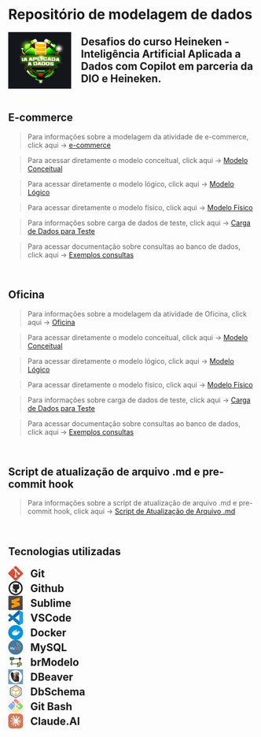 # Repositório de modelagem de dados

<div style="display: flex; align-items: center;">
  <img src="imagens/logo_curso.png" alt="Logo" style="width: 150px; margin-right: 20px;">
  <h2 style="margin: 0;">Desafios do curso Heineken - Inteligência Artificial Aplicada a Dados com Copilot em parceria da DIO e Heineken.</h2>
</div>



<br>

## E-commerce

> Para informações sobre a modelagem da atividade de e-commerce, click aqui ->
[e-commerce](e-commerce/README.md)

> Para acessar diretamente o modelo conceitual, click aqui ->
[Modelo Conceitual](e-commerce/Modelo_conceitual.md)

> Para acessar diretamente o modelo lógico, click aqui ->
[Modelo Lógico](e-commerce/Modelo_logico.md)

> Para acessar diretamente o modelo físico, click aqui ->
[Modelo Físico](e-commerce/Modelo_fisico.md)

> Para informações sobre carga de dados de teste, click aqui ->
[Carga de Dados para Teste](e-commerce/Base_dados.md)

> Para acessar documentação sobre consultas ao banco de dados, click aqui ->
[Exemplos consultas](e-commerce/Consultas_SQL.md)


<br>

## Oficina


> Para informações sobre a modelagem da atividade de Oficina, click aqui -> 
[Oficina](oficina/README.md)

> Para acessar diretamente o modelo conceitual, click aqui ->
[Modelo Conceitual](oficina/Modelo_conceitual.md)

> Para acessar diretamente o modelo lógico, click aqui ->
[Modelo Lógico](oficina/Modelo_logico.md)

> Para acessar diretamente o modelo físico, click aqui ->
[Modelo Físico](oficina/Modelo_fisico.md)

> Para informações sobre carga de dados de teste, click aqui ->
[Carga de Dados para Teste](oficina/Base_dados.md)

> Para acessar documentação sobre consultas ao banco de dados, click aqui ->
[Exemplos consultas](oficina/Consultas_SQL.md)


<br>

## Script de atualização de arquivo .md e pre-commit hook

> Para informações sobre a script de atualização de arquivo .md e pre-commit hook, click aqui -> 
[Script de Atualização de Arquivo .md](Script_atualizacao_md.md)


<br>


## Tecnologias utilizadas


<div style="display: flex; align-items: center;">
  <img src="imagens/icone_git-30x30.jpg" alt="Logo" style="width: 30; margin-right: 15px;">
  <h2 style="margin: 0;">Git</h2>
</div>

<div style="display: flex; align-items: center;">
  <img src="imagens/icone_github-30x30.jpg" alt="Logo" style="width: 30; margin-right: 15px;">
  <h2 style="margin: 0;">Github</h2>
</div>

<div style="display: flex; align-items: center;">
  <img src="imagens/icone_sublime-30x30.jpg" alt="Logo" style="width: 30; margin-right: 15px;">
  <h2 style="margin: 0;">Sublime</h2>
</div>

<div style="display: flex; align-items: center;">
  <img src="imagens/icone_vscode-30x30.jpg" alt="Logo" style="width: 30; margin-right: 15px;">
  <h2 style="margin: 0;">VSCode</h2>
</div>

<div style="display: flex; align-items: center;">
  <img src="imagens/icone_docker-30x30.jpg" alt="Logo" style="width: 30; margin-right: 15px;">
  <h2 style="margin: 0;">Docker</h2>
</div>

<div style="display: flex; align-items: center;">
  <img src="imagens/icone_mysql-30x30.jpg" alt="Logo" style="width: 30; margin-right: 15px;">
  <h2 style="margin: 0;">MySQL</h2>
</div>

<div style="display: flex; align-items: center;">
  <img src="imagens/icone_brmodelo-30x30.jpg" alt="Logo" style="width: 30; margin-right: 15px;">
  <h2 style="margin: 0;">brModelo</h2>
</div>

<div style="display: flex; align-items: center;">
  <img src="imagens/icone_dbeaver-30x30.jpg" alt="Logo" style="width: 30; margin-right: 15px;">
  <h2 style="margin: 0;">DBeaver</h2>
</div>

<div style="display: flex; align-items: center;">
  <img src="imagens/icone_dbschema-30x30.jpg" alt="Logo" style="width: 30; margin-right: 15px;">
  <h2 style="margin: 0;">DbSchema</h2>
</div>

<div style="display: flex; align-items: center;">
  <img src="imagens/icone_git_bash-30x30.jpg" alt="Logo" style="width: 30; margin-right: 15px;">
  <h2 style="margin: 0;">Git Bash</h2>
</div>

<div style="display: flex; align-items: center;">
  <img src="imagens/icone_claude_ai-30x30.jpg" alt="Logo" style="width: 30; margin-right: 15px;">
  <h2 style="margin: 0;">Claude.AI</h2>
</div>
